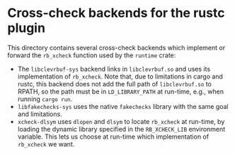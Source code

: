 # Cross-check backends for the rustc plugin
This directory contains several cross-check backends which implement or forward
the `rb_xcheck` function used by the `runtime` crate:
* The `libclevrbuf-sys` backend links in `libclevrbuf.so` and uses its implementation
  of `rb_xcheck`. Note that, due to limitations in cargo and rustc, this
backend does not add the full path of `libclevrbuf.so` to RPATH, so the path
must be in `LD_LIBRARY_PATH` at run-time, e.g., when running `cargo run`.
* `libfakechecks-sys` uses the native `fakechecks` library with the same
  goal and limitations.
* `xcheck-dlsym` uses `dlopen` and `dlsym` to locate `rb_xcheck` at run-time,
  by loading the dynamic library specified in the `RB_XCHECK_LIB` environment
variable. This lets us choose at run-time which implementation of `rb_xcheck`
we want.
